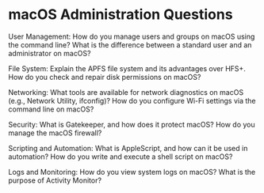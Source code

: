 # macOS Administration Questions

User Management:
    How do you manage users and groups on macOS using the command line?
    What is the difference between a standard user and an administrator on macOS?

File System:
    Explain the APFS file system and its advantages over HFS+.
    How do you check and repair disk permissions on macOS?

Networking:
    What tools are available for network diagnostics on macOS (e.g., Network Utility, ifconfig)?
    How do you configure Wi-Fi settings via the command line on macOS?

Security:
    What is Gatekeeper, and how does it protect macOS?
    How do you manage the macOS firewall?

Scripting and Automation:
    What is AppleScript, and how can it be used in automation?
    How do you write and execute a shell script on macOS?

Logs and Monitoring:
    How do you view system logs on macOS?
    What is the purpose of Activity Monitor?